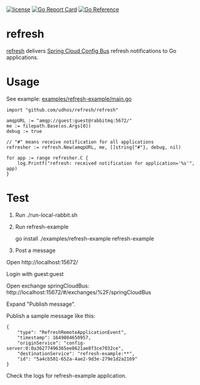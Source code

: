 [![license](http://img.shields.io/badge/license-MIT-blue.svg)](https://github.com/udhos/refresh/blob/main/LICENSE)
[![Go Report Card](https://goreportcard.com/badge/github.com/udhos/refresh)](https://goreportcard.com/report/github.com/udhos/refresh)
[![Go Reference](https://pkg.go.dev/badge/github.com/udhos/refresh.svg)](https://pkg.go.dev/github.com/udhos/refresh)

# refresh

[refresh](https://github.com/udhos/refresh) delivers [Spring Cloud Config Bus](https://www.baeldung.com/spring-cloud-bus) refresh notifications to Go applications.

# Usage

See example: [examples/refresh-example/main.go](examples/refresh-example/main.go)

    import "github.com/udhos/refresh/refresh"

    amqpURL := "amqp://guest:guest@rabbitmq:5672/"
    me := filepath.Base(os.Args[0])
    debug := true

    // "#" means receive notification for all applications
    refresher := refresh.New(amqpURL, me, []string{"#"}, debug, nil)

    for app := range refresher.C {
        log.Printf("refresh: received notification for application='%s'", app)
    }

# Test

1. Run ./run-local-rabbit.sh

2. Run refresh-example

    go install ./examples/refresh-example
    refresh-example

3. Post a message

Open http://localhost:15672/

Login with guest:guest

Open exchange springCloudBus: http://localhost:15672/#/exchanges/%2F/springCloudBus

Expand "Publish message".

Publish a sample message like this:

    {
        "type": "RefreshRemoteApplicationEvent",
        "timestamp": 1649804650957,
        "originService": "config-server:0:0a36277496365ee8621ae8f3ce7032ce",
        "destinationService": "refresh-example:**",
        "id": "5a4cb501-652a-4ae2-9d3e-279e1d2a2169"
    }

Check the logs for refresh-example application.
